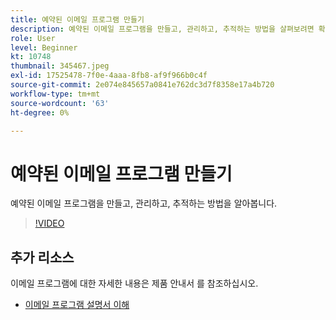 ```yaml
---
title: 예약된 이메일 프로그램 만들기
description: 예약된 이메일 프로그램을 만들고, 관리하고, 추적하는 방법을 살펴보려면 확인하십시오.
role: User
level: Beginner
kt: 10748
thumbnail: 345467.jpeg
exl-id: 17525478-7f0e-4aaa-8fb8-af9f966b0c4f
source-git-commit: 2e074e845657a0841e762dc3d7f8358e17a4b720
workflow-type: tm+mt
source-wordcount: '63'
ht-degree: 0%

---
```


# 예약된 이메일 프로그램 만들기

예약된 이메일 프로그램을 만들고, 관리하고, 추적하는 방법을 알아봅니다.

>[!VIDEO](https://video.tv.adobe.com/v/345467/?quality=12&learn=on)

## 추가 리소스

이메일 프로그램에 대한 자세한 내용은 제품 안내서 를 참조하십시오.

* [이메일 프로그램 설명서 이해](https://experienceleague.adobe.com/docs/marketo/using/product-docs/email-marketing/email-programs/creating-an-email-program/understanding-email-programs.html?lang=en)
